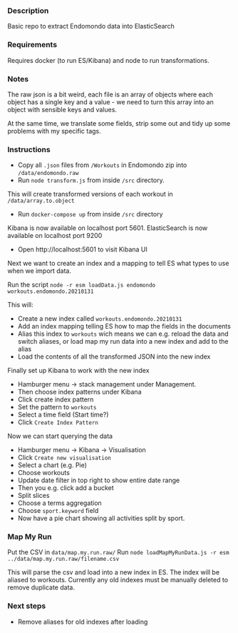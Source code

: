 ### Description

Basic repo to extract Endomondo data into ElasticSearch

### Requirements

Requires docker (to run ES/Kibana) and node to run transformations.

### Notes

The raw json is a bit weird, each file is an array of objects where each object has a single key and a value - we need to turn this array into an object with sensible keys and values.

At the same time, we translate some fields, strip some out and tidy up some problems with my specific tags.

### Instructions

* Copy all `.json` files from `/Workouts` in Endomondo zip into `/data/endomondo.raw`
* Run `node transform.js` from inside `/src` directory.

This will create transformed versions of each workout in `/data/array.to.object`

* Run `docker-compose up` from inside `/src` directory

Kibana is now available on localhost port 5601.  ElasticSearch is now available on localhost port 9200

* Open http://localhost:5601 to visit Kibana UI

Next we want to create an index and a mapping to tell ES what types to use when we import data.  

Run the script `node -r esm loadData.js endomondo workouts.endomondo.20210131`

This will: 
* Create a new index called `workouts.endomondo.20210131`
* Add an index mapping telling ES how to map the fields in the documents
* Alias this index to `workouts` wich means we can e.g. reload the data and switch aliases, or load map my run data into a new index and add to the alias
* Load the contents of all the transformed JSON into the new index

Finally set up Kibana to work with the new index

* Hamburger menu -> stack management under Management.
* Then choose index patterns under Kibana
* Click create index pattern
* Set the pattern to `workouts`
* Select a time field (Start time?)
* Click `Create Index Pattern`

Now we can start querying the data

* Hamburger menu -> Kibana -> Visualisation
* Click `Create new visualisation`
* Select a chart (e.g. Pie)
* Choose workouts
* Update date filter in top right to show entire date range
* Then you e.g. click add a bucket
* Split slices
* Choose a terms aggregation
* Choose `sport.keyword` field
* Now have a pie chart showing all activities split by sport.

### Map My Run

Put the CSV in `data/map.my.run.raw/`
Run `node loadMapMyRunData.js -r esm ../data/map.my.run.raw/filename.csv`

This will parse the csv and load into a new index in ES.
The index will be aliased to workouts.
Currently any old indexes must be manually deleted to remove duplicate data.

### Next steps

* Remove aliases for old indexes after loading